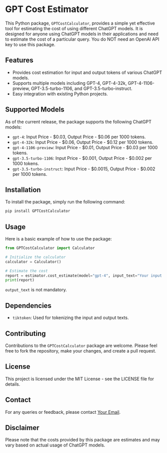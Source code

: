 # GPT Cost Estimator

This Python package, `GPTCostCalculator`, provides a simple yet effective tool for estimating the cost of using different ChatGPT models. It is designed for anyone using ChatGPT models in their applications and need to estimate the cost of a particular query.
You do NOT need an OpenAI API key to use this package.

## Features

- Provides cost estimation for input and output tokens of various ChatGPT models.
- Supports multiple models including GPT-4, GPT-4-32k, GPT-4-1106-preview, GPT-3.5-turbo-1106, and GPT-3.5-turbo-instruct.
- Easy integration with existing Python projects.

## Supported Models

As of the current release, the package supports the following ChatGPT models:

- `gpt-4`: Input Price - $0.03, Output Price - $0.06 per 1000 tokens.
- `gpt-4-32k`: Input Price - $0.06, Output Price - $0.12 per 1000 tokens.
- `gpt-4-1106-preview`: Input Price - $0.01, Output Price - $0.03 per 1000 tokens.
- `gpt-3.5-turbo-1106`: Input Price - $0.001, Output Price - $0.002 per 1000 tokens.
- `gpt-3.5-turbo-instruct`: Input Price - $0.0015, Output Price - $0.002 per 1000 tokens.

## Installation

To install the package, simply run the following command:

```bash
pip install GPTCostCalculator
```

## Usage

Here is a basic example of how to use the package:

```python
from GPTCostCalculator import Calculator

# Initialize the calculator
calculator = Calculator()

# Estimate the cost
report = estimator.cost_estimate(model="gpt-4", input_text="Your input text here", output_text="Expected output text")
print(report)
```

`output_text` is not mandatory.

## Dependencies

- `tiktoken`: Used for tokenizing the input and output texts.

## Contributing

Contributions to the `GPTCostCalculator` package are welcome. Please feel free to fork the repository, make your changes, and create a pull request.

## License

This project is licensed under the MIT License - see the LICENSE file for details.

## Contact

For any queries or feedback, please contact [Your Email](mailto:amato.gregoire@gmail.com).

## Disclaimer

Please note that the costs provided by this package are estimates and may vary based on actual usage of ChatGPT models.
